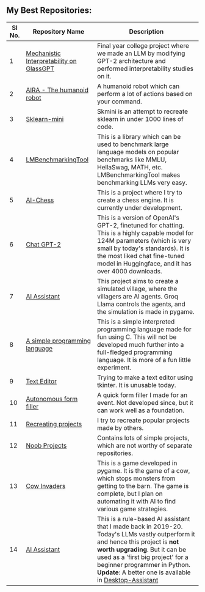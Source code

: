 
<br>
<h2 align="left">My Best Repositories:</h2>

| Sl No. | Repository Name                                 | Description                                                                                                                                                                                                                                                                                                                                                                                                                                                                                                                                                                                                                                                                                                                                                                                                                                                                                                                                                                                                                                                                                                                                                                                                                                                                                                                                                                                                                                                                                                                                                                                                                                                                                                                                                                                                        |
|--------|-------------------------------------------------|-------------------------------------------------------------------------------------------------------------------------------------------------------------------------------------------------------------------------------------------------------------------------------------------------------------------------------------------------------------------------------------------------------------------------------------------------------------------------------------------------------------------------------------------------------------------------------------------------------------------------------------------------------------------------------------------------------------------------------------------------------|
|1       | <a href="https://github.com/Skylinez-Asylum/Interpretability-2.O">Mechanistic Interpretability on GlassGPT</a>| Final year college project where we made an LLM by modifying GPT-2 architecture and performed interpretability studies on it.|
|2       | <a href="https://github.com/Arjun-G-Ravi/chat-GPT-2">AIRA - The humanoid robot</a>| A humanoid robot which can perform a lot of actions based on your command.|
|3       | <a href="https://github.com/Arjun-G-Ravi/skmini">Sklearn-mini</a>| Skmini is an attempt to recreate sklearn in under 1000 lines of code.|
|4       | <a href="https://github.com/Arjun-G-Ravi/LMBenchmarkingTool/">LMBenchmarkingTool</a>|This is a library which can be used to benchmark large language models on popular benchmarks like MMLU, HellaSwag, MATH, etc. LMBenchmarkingTool makes benchmarking LLMs very easy.|
|5       | <a href="https://github.com/Arjun-G-Ravi/AI-Chess">AI-Chess</a>| This is a project where I try to create a chess engine. It is currently under development.|
|6       | <a href="https://github.com/Arjun-G-Ravi/chat-GPT-2">Chat GPT-2</a>| This is a version of OpenAI's GPT-2, finetuned for chatting. This is a highly capable model for 124M parameters (which is very small by today's standards). It is the most liked chat fine-tuned model in Huggingface, and it has over 4000 downloads.|
|7       | <a href="https://github.com/Arjun-G-Ravi/ai-village">AI Assistant</a>| This project aims to create a simulated village, where the villagers are AI agents. Groq Llama controls the agents, and the simulation is made in pygame. </a>|
|8       | <a href="https://github.com/Arjun-G-Ravi/simple-programming-language">A simple programming language</a>| This is a simple interpreted programming language made for fun using C. This will not be developed much further into a full-fledged programming language. It is more of a fun little experiment.  |
|9       | <a href="https://github.com/Arjun-G-Ravi/Text_Editor">Text Editor</a>| Trying to make a text editor using tkinter. It is unusable today.|
|10       | <a href="https://github.com/Arjun-G-Ravi/Autonomous-Form-Filler">Autonomous form filler</a>| A quick form filler I made for an event. Not developed since, but it can work well as a foundation.|
|11       | <a href="https://github.com/Arjun-G-Ravi/recreating_projects">Recreating projects</a>| I try to recreate popular projects made by others.|
|12      | <a href="https://github.com/Arjun-G-Ravi/Noob-projects">Noob Projects</a>| Contains lots of simple projects, which are not worthy of separate repositories.|
|13       | <a href="https://github.com/Arjun-G-Ravi/Cow-invaders">Cow Invaders</a>| This is a game developed in pygame. It is the game of a cow, which stops monsters from getting to the barn. The game is complete, but I plan on automating it with AI to find various game strategies.|
|14       | <a href="https://github.com/Arjun-G-Ravi/AI_Assistant">AI Assistant</a>| This is a rule-based AI assistant that I made back in 2019-20. Today's LLMs vastly outperform it and hence this project is **not worth upgrading**. But it can be used as a 'first big project' for a beginner programmer in Python. **Update**: A better one is available in <a href="https://github.com/Arjun-G-Ravi/Desktop-Assistant">Desktop-Assistant</a>|

</br>
